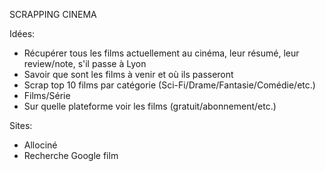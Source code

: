 SCRAPPING CINEMA

Idées:
- Récupérer tous les films actuellement au cinéma, leur résumé, leur review/note, s'il passe à Lyon
- Savoir que sont les films à venir et où ils passeront
- Scrap top 10 films par catégorie (Sci-Fi/Drame/Fantasie/Comédie/etc.)
- Films/Série
- Sur quelle plateforme voir les films (gratuit/abonnement/etc.)

Sites:
- Allociné
- Recherche Google film